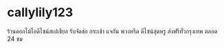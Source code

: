 # callylily123
ร้านดอกไม้ไอดีไซน์สเปเชียล รับจัดช่อ กระเช้า แจกัน พวงหรีด ดีไซน์สุดหรู ส่งฟรีทั่วกรุงเทพ ตลอด 24 ชม
